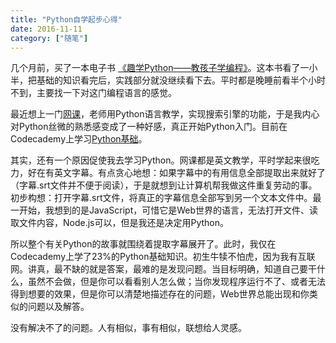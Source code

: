 ```yaml
---
title: "Python自学起步心得"
date: 2016-11-11
category: ["随笔"]
---
```


几个月前，买了一本电子书 [《趣学Python——教孩子学编程》](http://item.jd.com/11645599.html)。这本书看了一小半，把基础的知识看完后，实践部分就没继续看下去。平时都是晚睡前看半个小时不到，主要找一下对这门编程语言的感觉。


最近想上一门[网课](https://cn.udacity.com/course/intro-to-computer-science--cs101)，老师用Python语言教学，实现搜索引擎的功能，于是我内心对Python丝微的熟悉感变成了一种好感，真正开始Python入门。目前在Codecademy上学习[Python基础](https://www.codecademy.com/learn/python)。

其实，还有一个原因促使我去学习Python。网课都是英文教学，平时学起来很吃力，好在有英文字幕。有点贪心地想：如果字幕中的有用信息全部提取出来就好了（字幕.srt文件并不便于阅读），于是就想到让计算机帮我做这件重复劳动的事。初步构想：打开字幕.srt文件，将真正的字幕信息全部写到另一个文本文件中。最一开始，我想到的是JavaScript，可惜它是Web世界的语言，无法打开文件、读取文件内容，Node.js可以，但是我还是决定用Python。

所以整个有关Python的故事就围绕着提取字幕展开了。此时，我仅在Codecademy上学了23%的Python基础知识。初生牛犊不怕虎，因为我有互联网。讲真，最不缺的就是答案，最难的是发现问题。当目标明确，知道自己要干什么，虽然不会做，但是你可以看看别人怎么做；当你发现程序运行不了、或者无法得到想要的效果，但是你可以清楚地描述存在的问题，Web世界总能出现和你类似的问题以及解答。

没有解决不了的问题。人有相似，事有相似，联想给人灵感。